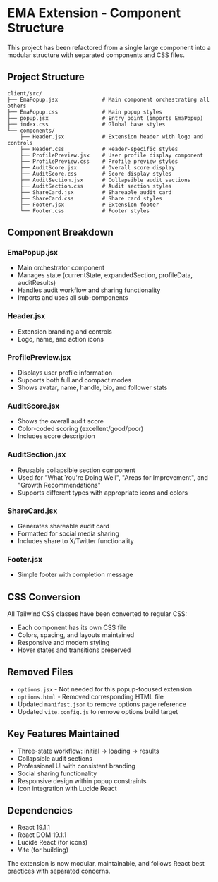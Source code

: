 # EMA Extension - Component Structure

This project has been refactored from a single large component into a modular structure with separated components and CSS files.

## Project Structure

```
client/src/
├── EmaPopup.jsx              # Main component orchestrating all others
├── EmaPopup.css              # Main popup styles
├── popup.jsx                 # Entry point (imports EmaPopup)
├── index.css                 # Global base styles
└── components/
    ├── Header.jsx            # Extension header with logo and controls
    ├── Header.css            # Header-specific styles
    ├── ProfilePreview.jsx    # User profile display component
    ├── ProfilePreview.css    # Profile preview styles
    ├── AuditScore.jsx        # Overall score display
    ├── AuditScore.css        # Score display styles
    ├── AuditSection.jsx      # Collapsible audit sections
    ├── AuditSection.css      # Audit section styles
    ├── ShareCard.jsx         # Shareable audit card
    ├── ShareCard.css         # Share card styles
    ├── Footer.jsx            # Extension footer
    └── Footer.css            # Footer styles
```

## Component Breakdown

### EmaPopup.jsx
- Main orchestrator component
- Manages state (currentState, expandedSection, profileData, auditResults)
- Handles audit workflow and sharing functionality
- Imports and uses all sub-components

### Header.jsx
- Extension branding and controls
- Logo, name, and action icons

### ProfilePreview.jsx
- Displays user profile information
- Supports both full and compact modes
- Shows avatar, name, handle, bio, and follower stats

### AuditScore.jsx
- Shows the overall audit score
- Color-coded scoring (excellent/good/poor)
- Includes score description

### AuditSection.jsx
- Reusable collapsible section component
- Used for "What You're Doing Well", "Areas for Improvement", and "Growth Recommendations"
- Supports different types with appropriate icons and colors

### ShareCard.jsx
- Generates shareable audit card
- Formatted for social media sharing
- Includes share to X/Twitter functionality

### Footer.jsx
- Simple footer with completion message

## CSS Conversion

All Tailwind CSS classes have been converted to regular CSS:
- Each component has its own CSS file
- Colors, spacing, and layouts maintained
- Responsive and modern styling
- Hover states and transitions preserved

## Removed Files

- `options.jsx` - Not needed for this popup-focused extension
- `options.html` - Removed corresponding HTML file
- Updated `manifest.json` to remove options page reference
- Updated `vite.config.js` to remove options build target

## Key Features Maintained

- Three-state workflow: initial → loading → results
- Collapsible audit sections
- Professional UI with consistent branding
- Social sharing functionality
- Responsive design within popup constraints
- Icon integration with Lucide React

## Dependencies

- React 19.1.1
- React DOM 19.1.1
- Lucide React (for icons)
- Vite (for building)

The extension is now modular, maintainable, and follows React best practices with separated concerns.
